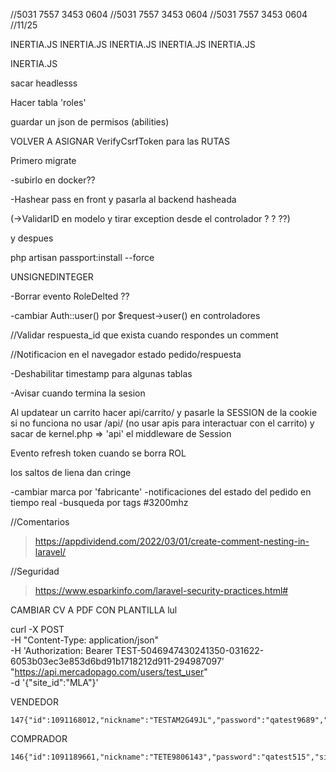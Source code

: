 //5031 7557 3453 0604
//5031 7557 3453 0604
//5031 7557 3453 0604
//11/25


INERTIA.JS
INERTIA.JS
INERTIA.JS
INERTIA.JS
INERTIA.JS

INERTIA.JS

sacar headlesss

Hacer tabla 'roles'

guardar un json de permisos (abilities)

VOLVER A ASIGNAR VerifyCsrfToken para las RUTAS

Primero migrate

-subirlo en docker??

-Hashear pass en front y pasarla al backend hasheada 

(->ValidarID en modelo y tirar exception desde el controlador ? ? ??)

y despues

php artisan passport:install --force

UNSIGNEDINTEGER

-Borrar evento RoleDelted ??

-cambiar Auth::user() por $request->user() en controladores

//Validar respuesta_id que exista cuando respondes un comment

//Notificacion en el navegador estado pedido/respuesta

-Deshabilitar timestamp para algunas tablas

-Avisar cuando termina la sesion

Al updatear un carrito hacer api/carrito/ y pasarle la SESSION de la cookie
si no funciona no usar /api/ (no usar apis para interactuar con el carrito)
y sacar de kernel.php => 'api' el middleware de Session

Evento refresh token cuando se borra ROL

los saltos de liena dan cringe

-cambiar marca por 'fabricante'
-notificaciones del estado del pedido en tiempo real
-busqueda por tags #3200mhz





//Comentarios
>https://appdividend.com/2022/03/01/create-comment-nesting-in-laravel/

//Seguridad

>https://www.esparkinfo.com/laravel-security-practices.html#

CAMBIAR CV  A PDF CON PLANTILLA lul


curl -X POST \
-H "Content-Type: application/json" \
-H 'Authorization: Bearer TEST-5046947430241350-031622-6053b03ec3e853d6bd91b1718212d911-294987097' \
"https://api.mercadopago.com/users/test_user" \
-d '{"site_id":"MLA"}'


VENDEDOR

    147{"id":1091168012,"nickname":"TESTAM2G49JL","password":"qatest9689","site_status":"active","email":"test_user_12717250@testuser.com"}

COMPRADOR

    146{"id":1091189661,"nickname":"TETE9806143","password":"qatest515","site_status":"active","email":"test_user_4188743@testuser.com"}

